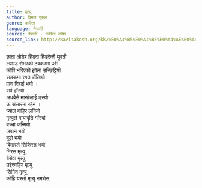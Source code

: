 ```yaml
---
title: मृत्यु
author: विमल गुरुङ
genre: कविता
language: नेपाली
source: नेपाली - कविता कोश
source_link: http://kavitakosh.org/kk/%E0%A4%B5%E0%A4%BF%E0%A4%AE%E0%A4%B2_%E0%A4%97%E0%A5%81%E0%A4%B0%E0%A5%81%E0%A4%99
---
```


छाता ओडेर हिंड्दा हिंड्दैकी युवती  
ल्याण्ड रोभरको ठक्करमा परी  
कोपि भरिएको झोला उच्छिट्टियो  
सडकमा रगत पोखियो  
प्राण रिहाई भयो ।  
सर्प हाँस्यो  
अधबैसे मान्छेलाई डस्यो  
ऊ संसारमा रहेन ।  
घ्याल बाहिर लगियो  
मृत्युले मायापृति गाँस्यो  
बच्चा जन्मियो  
जवान भयो  
बूढो भयो  
बिमारले सिकिस्त भयो  
निरस मृत्यु  
बेसेवा मृत्यु  
उद्देश्यहिन मृत्यु  
सिमित मृत्यु  
कोहि यस्तो मृत्यु नमरोस्
